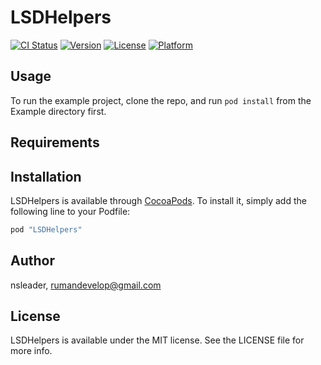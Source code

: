 # LSDHelpers

[![CI Status](http://img.shields.io/travis/nsleader/LSDHelpers.svg?style=flat)](https://travis-ci.org/nsleader/LSDHelpers)
[![Version](https://img.shields.io/cocoapods/v/LSDHelpers.svg?style=flat)](http://cocoapods.org/pods/LSDHelpers)
[![License](https://img.shields.io/cocoapods/l/LSDHelpers.svg?style=flat)](http://cocoapods.org/pods/LSDHelpers)
[![Platform](https://img.shields.io/cocoapods/p/LSDHelpers.svg?style=flat)](http://cocoapods.org/pods/LSDHelpers)

## Usage

To run the example project, clone the repo, and run `pod install` from the Example directory first.

## Requirements

## Installation

LSDHelpers is available through [CocoaPods](http://cocoapods.org). To install
it, simply add the following line to your Podfile:

```ruby
pod "LSDHelpers"
```

## Author

nsleader, rumandevelop@gmail.com

## License

LSDHelpers is available under the MIT license. See the LICENSE file for more info.
